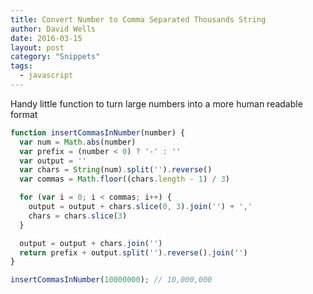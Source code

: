 ```yaml
---
title: Convert Number to Comma Separated Thousands String
author: David Wells
date: 2016-03-15
layout: post
category: "Snippets"
tags:
  - javascript
---
```


Handy little function to turn large numbers into a more human readable format

```js
function insertCommasInNumber(number) {
  var num = Math.abs(number)
  var prefix = (number < 0) ? '-' : ''
  var output = ''
  var chars = String(num).split('').reverse()
  var commas = Math.floor((chars.length - 1) / 3)

  for (var i = 0; i < commas; i++) {
    output = output + chars.slice(0, 3).join('') + ','
    chars = chars.slice(3)
  }

  output = output + chars.join('')
  return prefix + output.split('').reverse().join('')
}

insertCommasInNumber(10000000); // 10,000,000
```
